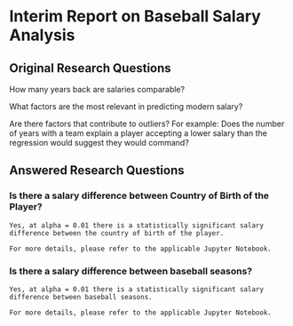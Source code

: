 # Interim Report on Baseball Salary Analysis

## Original Research Questions

How many years back are salaries comparable?

What factors are the most relevant in predicting modern salary?

Are there factors that contribute to outliers? For example: Does the number of years with a team explain a player accepting a lower salary than the regression would suggest they would command?

## Answered Research Questions

### Is there a salary difference between Country of Birth of the Player?

    Yes, at alpha = 0.01 there is a statistically significant salary difference between the country of birth of the player.

    For more details, please refer to the applicable Jupyter Notebook.



### Is there a salary difference between baseball seasons?

    Yes, at alpha = 0.01 there is a statistically significant salary difference between baseball seasons.

    For more details, please refer to the applicable Jupyter Notebook.
